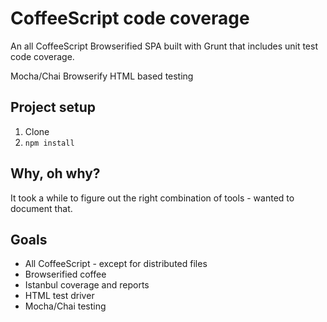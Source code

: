 # CoffeeScript code coverage

An all CoffeeScript Browserified SPA built with Grunt that includes unit test code coverage.

Mocha/Chai
Browserify
HTML based testing


## Project setup

1. Clone
2. ```npm install```


## Why, oh why?

It took a while to figure out the right combination of tools - wanted to document that.

## Goals

- All CoffeeScript - except for distributed files
- Browserified coffee 
- Istanbul coverage and reports
- HTML test driver
- Mocha/Chai testing

